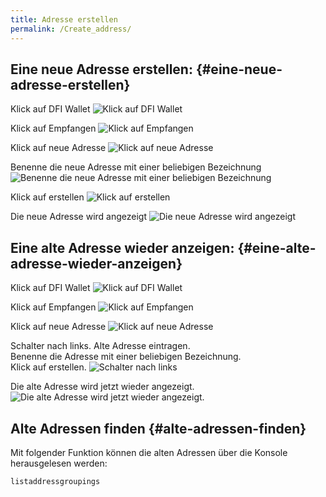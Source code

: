 ```yaml
---
title: Adresse erstellen
permalink: /Create_address/
---
```


## Eine neue Adresse erstellen: {#eine-neue-adresse-erstellen}

Klick auf DFI Wallet
![Klick auf DFI Wallet](../media/createaddress_DE_01.png)

Klick auf Empfangen
![Klick auf Empfangen](../media/createaddress_DE_02.png)

Klick auf neue Adresse
![Klick auf neue Adresse](../media/createaddress_DE_03.png)

Benenne die neue Adresse mit einer beliebigen Bezeichnung
![Benenne die neue Adresse mit einer beliebigen Bezeichnung](../media/createaddress_DE_04.png)

Klick auf erstellen
![Klick auf erstellen](../media/createaddress_DE_05.png)

Die neue Adresse wird angezeigt
![Die neue Adresse wird angezeigt](../media/createaddress_DE_06.png)

## Eine alte Adresse wieder anzeigen: {#eine-alte-adresse-wieder-anzeigen}

Klick auf DFI Wallet
![Klick auf DFI Wallet](../media/createaddress_DE_01.png)

Klick auf Empfangen
![Klick auf Empfangen](../media/createaddress_DE_02.png)

Klick auf neue Adresse
![Klick auf neue Adresse](../media/createaddress_DE_03.png)

Schalter nach links.
Alte Adresse eintragen.  
Benenne die Adresse mit einer beliebigen Bezeichnung.  
Klick auf erstellen.
![Schalter nach links](../media/createaddress_DE_07.png)

Die alte Adresse wird jetzt wieder angezeigt.
![Die alte Adresse wird jetzt wieder angezeigt.](../media/createaddress_DE_08.png)

## Alte Adressen finden {#alte-adressen-finden}

Mit folgender Funktion können die alten Adressen über die Konsole
herausgelesen werden:

`listaddressgroupings`
